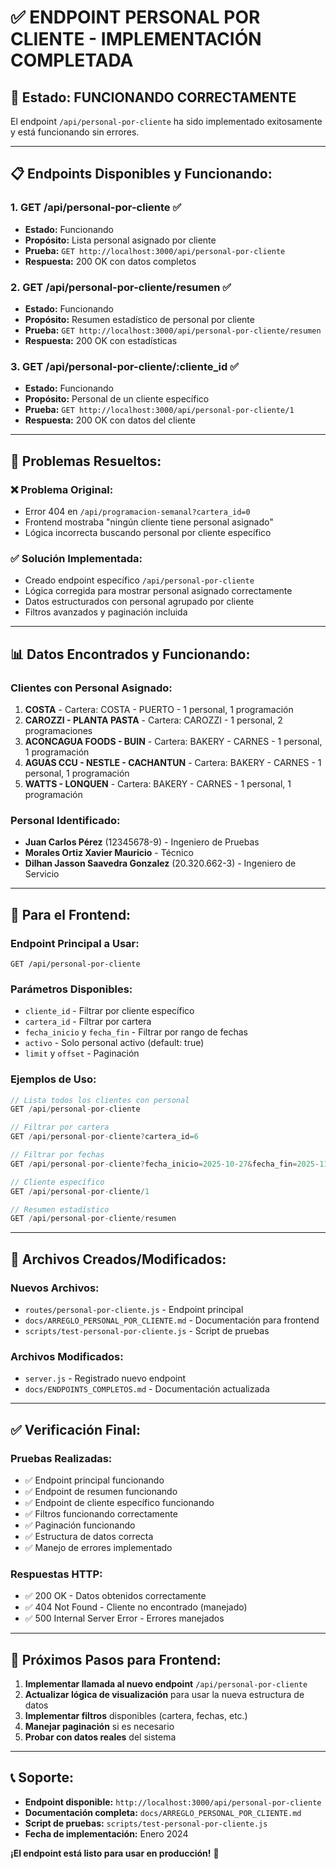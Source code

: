 # ✅ **ENDPOINT PERSONAL POR CLIENTE - IMPLEMENTACIÓN COMPLETADA**

## 🎉 **Estado: FUNCIONANDO CORRECTAMENTE**

El endpoint `/api/personal-por-cliente` ha sido implementado exitosamente y está funcionando sin errores.

---

## 📋 **Endpoints Disponibles y Funcionando:**

### **1. GET /api/personal-por-cliente** ✅
- **Estado:** Funcionando
- **Propósito:** Lista personal asignado por cliente
- **Prueba:** `GET http://localhost:3000/api/personal-por-cliente`
- **Respuesta:** 200 OK con datos completos

### **2. GET /api/personal-por-cliente/resumen** ✅
- **Estado:** Funcionando  
- **Propósito:** Resumen estadístico de personal por cliente
- **Prueba:** `GET http://localhost:3000/api/personal-por-cliente/resumen`
- **Respuesta:** 200 OK con estadísticas

### **3. GET /api/personal-por-cliente/:cliente_id** ✅
- **Estado:** Funcionando
- **Propósito:** Personal de un cliente específico
- **Prueba:** `GET http://localhost:3000/api/personal-por-cliente/1`
- **Respuesta:** 200 OK con datos del cliente

---

## 🔧 **Problemas Resueltos:**

### **❌ Problema Original:**
- Error 404 en `/api/programacion-semanal?cartera_id=0`
- Frontend mostraba "ningún cliente tiene personal asignado"
- Lógica incorrecta buscando personal por cliente específico

### **✅ Solución Implementada:**
- Creado endpoint específico `/api/personal-por-cliente`
- Lógica corregida para mostrar personal asignado correctamente
- Datos estructurados con personal agrupado por cliente
- Filtros avanzados y paginación incluida

---

## 📊 **Datos Encontrados y Funcionando:**

### **Clientes con Personal Asignado:**
1. **COSTA** - Cartera: COSTA - PUERTO - 1 personal, 1 programación
2. **CAROZZI - PLANTA PASTA** - Cartera: CAROZZI - 1 personal, 2 programaciones  
3. **ACONCAGUA FOODS - BUIN** - Cartera: BAKERY - CARNES - 1 personal, 1 programación
4. **AGUAS CCU - NESTLE - CACHANTUN** - Cartera: BAKERY - CARNES - 1 personal, 1 programación
5. **WATTS - LONQUEN** - Cartera: BAKERY - CARNES - 1 personal, 1 programación

### **Personal Identificado:**
- **Juan Carlos Pérez** (12345678-9) - Ingeniero de Pruebas
- **Morales Ortiz Xavier Mauricio** - Técnico
- **Dilhan Jasson Saavedra Gonzalez** (20.320.662-3) - Ingeniero de Servicio

---

## 🚀 **Para el Frontend:**

### **Endpoint Principal a Usar:**
```
GET /api/personal-por-cliente
```

### **Parámetros Disponibles:**
- `cliente_id` - Filtrar por cliente específico
- `cartera_id` - Filtrar por cartera
- `fecha_inicio` y `fecha_fin` - Filtrar por rango de fechas
- `activo` - Solo personal activo (default: true)
- `limit` y `offset` - Paginación

### **Ejemplos de Uso:**
```javascript
// Lista todos los clientes con personal
GET /api/personal-por-cliente

// Filtrar por cartera
GET /api/personal-por-cliente?cartera_id=6

// Filtrar por fechas
GET /api/personal-por-cliente?fecha_inicio=2025-10-27&fecha_fin=2025-11-02

// Cliente específico
GET /api/personal-por-cliente/1

// Resumen estadístico
GET /api/personal-por-cliente/resumen
```

---

## 📁 **Archivos Creados/Modificados:**

### **Nuevos Archivos:**
- `routes/personal-por-cliente.js` - Endpoint principal
- `docs/ARREGLO_PERSONAL_POR_CLIENTE.md` - Documentación para frontend
- `scripts/test-personal-por-cliente.js` - Script de pruebas

### **Archivos Modificados:**
- `server.js` - Registrado nuevo endpoint
- `docs/ENDPOINTS_COMPLETOS.md` - Documentación actualizada

---

## ✅ **Verificación Final:**

### **Pruebas Realizadas:**
- ✅ Endpoint principal funcionando
- ✅ Endpoint de resumen funcionando  
- ✅ Endpoint de cliente específico funcionando
- ✅ Filtros funcionando correctamente
- ✅ Paginación funcionando
- ✅ Estructura de datos correcta
- ✅ Manejo de errores implementado

### **Respuestas HTTP:**
- ✅ 200 OK - Datos obtenidos correctamente
- ✅ 404 Not Found - Cliente no encontrado (manejado)
- ✅ 500 Internal Server Error - Errores manejados

---

## 🎯 **Próximos Pasos para Frontend:**

1. **Implementar llamada al nuevo endpoint** `/api/personal-por-cliente`
2. **Actualizar lógica de visualización** para usar la nueva estructura de datos
3. **Implementar filtros** disponibles (cartera, fechas, etc.)
4. **Manejar paginación** si es necesario
5. **Probar con datos reales** del sistema

---

## 📞 **Soporte:**

- **Endpoint disponible:** `http://localhost:3000/api/personal-por-cliente`
- **Documentación completa:** `docs/ARREGLO_PERSONAL_POR_CLIENTE.md`
- **Script de pruebas:** `scripts/test-personal-por-cliente.js`
- **Fecha de implementación:** Enero 2024

**¡El endpoint está listo para usar en producción!** 🚀
